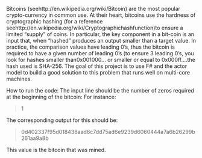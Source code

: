 Bitcoins (seehttp://en.wikipedia.org/wiki/Bitcoin) are the most popular crypto-currency in common use. At their heart, bitcoins use the hardness of cryptographic hashing (for a reference seehttp://en.wikipedia.org/wiki/Cryptographichashfunction)to ensure a limited “supply” of coins.  In particular, the key component in a bit-coin is an input that, when “hashed” produces an output smaller than a target value.  In practice, the comparison values have leading  0’s, thus the bitcoin is required to have a given number of leading 0’s (to ensure 3 leading 0’s, you look for hashes smaller than0x001000... or smaller or equal to 0x000ff....the hash used is SHA-256. The goal of this project is to use F# and the actor model to build a good solution to this problem that runs well on multi-core machines.

How to run the code: 
The input line should be the number of zeros required at the beginning of the bitcoin: 
For instance: 
> 1

The corresponding output for this should be: 
> 0d402337f95d018438aad6c7dd75ad6e9239d6060444a7a6b26299b261aa9a8b

This value is the bitcoin that was mined. 
